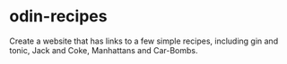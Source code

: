 # odin-recipes
Create a website that has links to a few simple recipes, including gin and tonic, Jack and Coke, Manhattans and Car-Bombs. 
